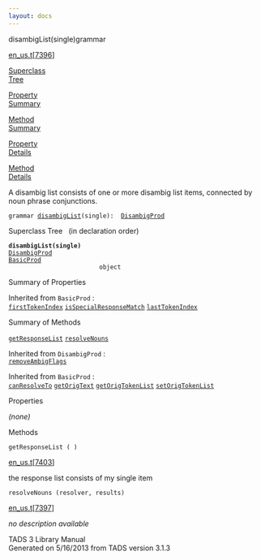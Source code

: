 ```yaml
---
layout: docs
---
```

<span class="title">disambigList(single)</span><span class="type">grammar</span>

[en_us.t](../file/en_us.t.html)\[[7396](../source/en_us.t.html#7396)\]

[Superclass  
Tree](#_SuperClassTree_)

[Property  
Summary](#_PropSummary_)

[Method  
Summary](#_MethodSummary_)

[Property  
Details](#_Properties_)

[Method  
Details](#_Methods_)



A disambig list consists of one or more disambig list items, connected
by noun phrase conjunctions.

`grammar `<span class="gramalt">[`disambigList`](../object/disambigList.html)`(single)`</span>` :   `[`DisambigProd`](../object/DisambigProd.html)



<span id="_SuperClassTree_"></span>



<span class="hdln">Superclass Tree</span>   (in declaration order)



**`disambigList(single)`**  
[`DisambigProd`](../object/DisambigProd.html)  
[`BasicProd`](../object/BasicProd.html)  
`                         object`  
<span id="_PropSummary_"></span>



<span class="hdln">Summary of Properties</span>  







Inherited from `BasicProd` :  
[`firstTokenIndex`](../object/BasicProd.html#firstTokenIndex) [`isSpecialResponseMatch`](../object/BasicProd.html#isSpecialResponseMatch) [`lastTokenIndex`](../object/BasicProd.html#lastTokenIndex)

<span id="_MethodSummary_"></span>



<span class="hdln">Summary of Methods</span>  



[`getResponseList`](#getResponseList) [`resolveNouns`](#resolveNouns)

Inherited from `DisambigProd` :  
[`removeAmbigFlags`](../object/DisambigProd.html#removeAmbigFlags)

Inherited from `BasicProd` :  
[`canResolveTo`](../object/BasicProd.html#canResolveTo) [`getOrigText`](../object/BasicProd.html#getOrigText) [`getOrigTokenList`](../object/BasicProd.html#getOrigTokenList) [`setOrigTokenList`](../object/BasicProd.html#setOrigTokenList)

<span id="_Properties_"></span>



<span class="hdln">Properties</span>  



*(none)* <span id="_Methods_"></span>



<span class="hdln">Methods</span>  



<span id="getResponseList"></span>

`getResponseList ( )`

[en_us.t](../file/en_us.t.html)\[[7403](../source/en_us.t.html#7403)\]



the response list consists of my single item



<span id="resolveNouns"></span>

`resolveNouns (resolver, results)`

[en_us.t](../file/en_us.t.html)\[[7397](../source/en_us.t.html#7397)\]



*no description available*





TADS 3 Library Manual  
Generated on 5/16/2013 from TADS version 3.1.3


